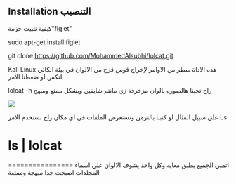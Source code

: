 

## Installation التنصيب

كيفية تثبيت حزمة"figlet"

sudo apt-get install figlet

git clone https://github.com/MohammedAlsubhi/lolcat.git

 Kali Linux هذه الاداة سطر من الاوامر لإخراج قوس قزح من الالوان في بيئة الكالي لنكس 
 لو ضغطنا الامر 
 
 lolcat -h
 راح تجينا هالصوره بالوان مزخرفة زي مانتم شايفين
 وبشكل ممتع ومبهج
 
 ![](https://github.com/busyloop/lolcat/raw/master/ass/screenshot.png)
 
 علي سبيل المثال
 لو كتبنا بالترمن 
 ونستعرض الملفات في اي مكان راح نستخدم الامر Ls
 # ls | lolcat
================
اتمني الجميع يطبق معايه وكل واحد يشوف الالوان علي اسماء المجلدات اصبحت جدا مبهجة وممتعة
